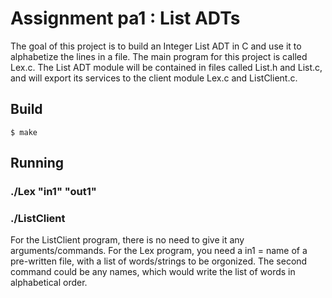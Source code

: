 # Assignment pa1 : List ADTs

The goal of this project is to build an Integer List ADT in C and use it to alphabetize the lines in a file.
The main program for this project is called Lex.c. The List ADT module will be contained in files called
List.h and List.c, and will export its services to the client module Lex.c and ListClient.c.

## Build
    
    $ make

## Running

### ./Lex "in1" "out1"
### ./ListClient 

For the ListClient program, there is no need to give it any arguments/commands.
For the Lex program, you need a in1 = name of a pre-written file, with a list of 
words/strings to be orgonized. The second command could be any names, which would
write the list of words in alphabetical order. 
